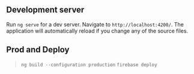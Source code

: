 ## Development server

Run `ng serve` for a dev server. Navigate to `http://localhost:4200/`. The application will automatically reload if you change any of the source files.

## Prod and Deploy

> `ng build --configuration production`
> `firebase deploy`
